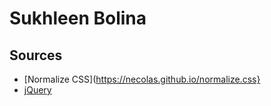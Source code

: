 # Sukhleen Bolina 

## Sources
* [Normalize CSS](https://necolas.github.io/normalize.css}
* [jQuery](https://jquery.com)


